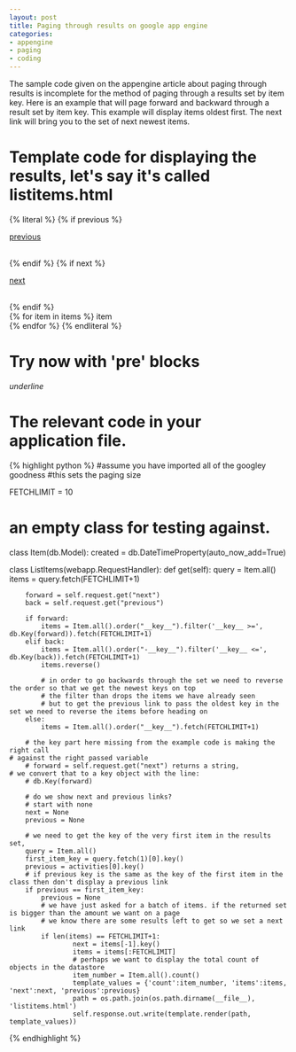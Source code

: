 ```yaml
---
layout: post
title: Paging through results on google app engine
categories:
- appengine
- paging
- coding
---
```


The sample code given on the appengine article about paging through results is incomplete for the method of paging through a results set by item key. Here is an example that will page forward and backward through a result set by item key. This example will display items oldest first. The next link will bring you to the set of next newest items.

# Template code for displaying the results, let's say it's called listitems.html #


{% literal %}
    {% if previous %}      
    	<p><a href="?previous={{ previous }}">previous</a></p>        
    {% endif %}
    {% if next %}
    	<p><a href="?next={{ next }}">next</a></p>        
    {% endif %}  
    {% for item in items %}
    	item  
    {% endfor %}
{% endliteral %}

# Try now with 'pre' blocks #

_underline_
	

# The relevant code in your application file. 

{% highlight python %}
#assume you have imported all of the googley goodness
#this sets the paging size

FETCHLIMIT = 10
 # an empty class for testing against.

 class Item(db.Model):
 	created = db.DateTimeProperty(auto_now_add=True)

 class ListItems(webapp.RequestHandler):
 	def get(self):
 		query = Item.all()
 		items = query.fetch(FETCHLIMIT+1)  
 		  
 		forward = self.request.get("next")       
 		back = self.request.get("previous") 

 		if forward:
 			items = Item.all().order("__key__").filter('__key__ >=', db.Key(forward)).fetch(FETCHLIMIT+1)
 		elif back:
 			items = Item.all().order("-__key__").filter('__key__ <=', db.Key(back)).fetch(FETCHLIMIT+1)
 			items.reverse()

 			# in order to go backwards through the set we need to reverse the order so that we get the newest keys on top         
 			# the filter than drops the items we have already seen
 			# but to get the previous link to pass the oldest key in the set we need to reverse the items before heading on     
 		else:
 			items = Item.all().order("__key__").fetch(FETCHLIMIT+1)
 			
 		# the key part here missing from the example code is making the right call 
    # against the right passed variable
 		# forward = self.request.get("next") returns a string, 
    # we convert that to a key object with the line:
 		# db.Key(forward)

 		# do we show next and previous links?
 		# start with none
 		next = None
 		previous = None

 		# we need to get the key of the very first item in the results set,
 		query = Item.all()
 		first_item_key = query.fetch(1)[0].key()
 		previous = activities[0].key()
 		# if previous key is the same as the key of the first item in the class then don't display a previous link
 		if previous == first_item_key: 
 			previous = None
 			# we have just asked for a batch of items. if the returned set is bigger than the amount we want on a page       
 			# we know there are some results left to get so we set a next link
 			if len(items) == FETCHLIMIT+1:
 					next = items[-1].key()
 					items = items[:FETCHLIMIT]
 					# perhaps we want to display the total count of objects in the datastore
 					item_number = Item.all().count()
 					template_values = {'count':item_number, 'items':items, 'next':next, 'previous':previous}
 					path = os.path.join(os.path.dirname(__file__), 'listitems.html')
 					self.response.out.write(template.render(path, template_values))
{% endhighlight %}
